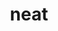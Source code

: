 ---
category: 4-letters
denotation: null
name: neat
reference_link: https://www.etymonline.com/word/neat
root_language: null
root_name: null
title: neat
type: free
word_sums:
- respelling: neat
  sum: 'Neat + '
---